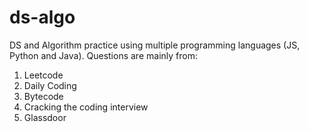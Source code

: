 # ds-algo
DS and Algorithm practice using multiple programming languages (JS, Python and Java).
Questions are mainly from:
1. Leetcode
2. Daily Coding
3. Bytecode
4. Cracking the coding interview
5. Glassdoor
